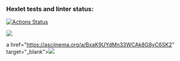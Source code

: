 ### Hexlet tests and linter status:

[![Actions Status](https://github.com/MagoAbu/frontend-project-lvl1/workflows/hexlet-check/badge.svg)](https://github.com/MagoAbu/frontend-project-lvl1/actions)

<a href="https://codeclimate.com/github/MagoAbu/frontend-project-lvl1/maintainability"><img src="https://api.codeclimate.com/v1/badges/2955e04b668acc7d52c1/maintainability" /></a>

a href="https://asciinema.org/a/BxaK9UYdMn33WCAk8G8yC6SK2" target="\_blank"><img src="https://asciinema.org/a/BxaK9UYdMn33WCAk8G8yC6SK2.svg" /></a>

